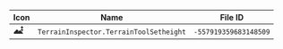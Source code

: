 | Icon | Name | File ID |
| ---  | ---  | ---     |
| ![](TerrainInspector.TerrainToolSetheight.png) | `TerrainInspector.TerrainToolSetheight` | `-557919359683148509` |
